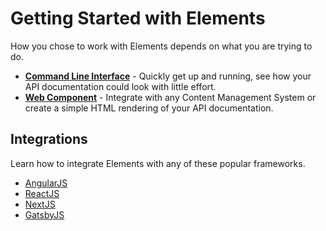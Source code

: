 # Getting Started with Elements

How you chose to work with Elements depends on what you are trying to do.

- **[Command Line Interface](1-usage/cli.md)** - Quickly get up and running, see how your API documentation could look with little effort.
- **[Web Component](1-usage/web-component.md)** - Integrate with any Content Management System or create a simple HTML rendering of your API documentation.

## Integrations

Learn how to integrate Elements with any of these popular frameworks.

- [AngularJS](2-integrations/angular.md)
- [ReactJS](2-integrations/react.md)
- [NextJS](2-integrations/next.md)
- [GatsbyJS](2-integrations/gatsby.md)
